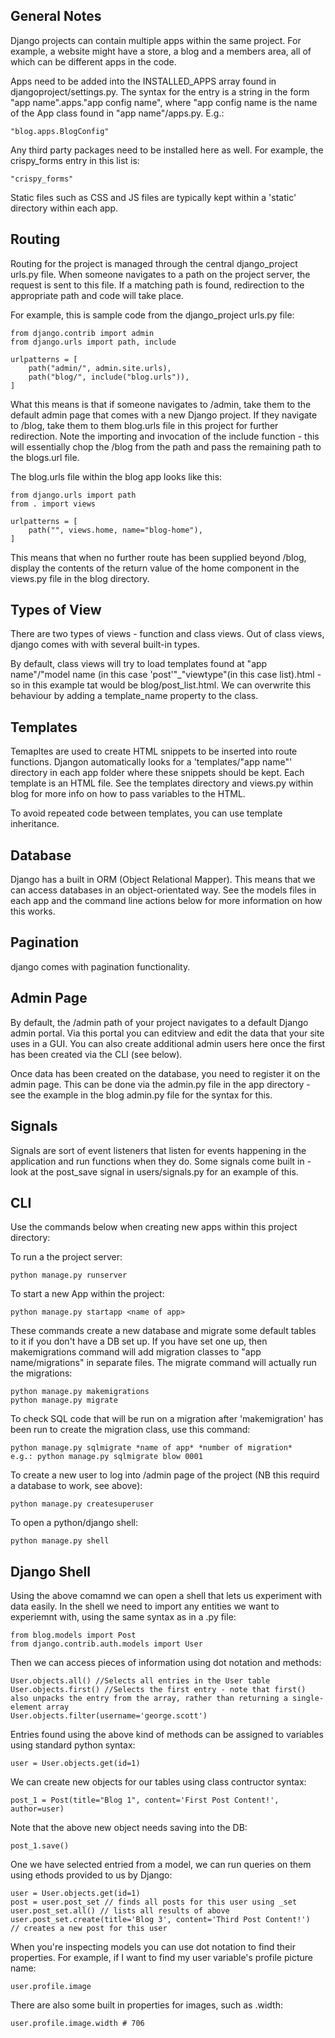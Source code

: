 ## General Notes

Django projects can contain multiple apps within the same project. For example, a website might have a store, a blog and a members area, all of which can be different apps in the code.

Apps need to be added into the INSTALLED_APPS array found in djangoproject/settings.py. The syntax for the entry is a string in the form "app name".apps."app config name", where "app config name is the name of the App class found in "app name"/apps.py. E.g.:

    "blog.apps.BlogConfig"

Any third party packages need to be installed here as well. For example, the crispy_forms entry in this list is:

    "crispy_forms"

Static files such as CSS and JS files are typically kept within a 'static' directory within each app.

## Routing

Routing for the project is managed through the central django_project urls.py file. When someone navigates to a path on the project server, the request is sent to this file. If a matching path is found, redirection to the appropriate path and code will take place.

For example, this is sample code from the django_project urls.py file:

    from django.contrib import admin
    from django.urls import path, include

    urlpatterns = [
        path("admin/", admin.site.urls),
        path("blog/", include("blog.urls")),
    ]

What this means is that if someone navigates to /admin, take them to the default admin page that comes with a new Django project. If they navigate to /blog, take them to them blog.urls file in this project for further redirection. Note the importing and invocation of the include function - this will essentially chop the /blog from the path and pass the remaining path to the blogs.url file.

The blog.urls file within the blog app looks like this:

    from django.urls import path
    from . import views

    urlpatterns = [
        path("", views.home, name="blog-home"),
    ]

This means that when no further route has been supplied beyond /blog, display the contents of the return value of the home component in the views.py file in the blog directory.

## Types of View

There are two types of views - function and class views. Out of class views, django comes with with several built-in types.

By default, class views will try to load templates found at "app name"/"model name (in this case 'post'"\_"viewtype"(in this case list).html - so in this example tat would be blog/post_list.html. We can overwrite this behaviour by adding a template_name property to the class.

## Templates

Temapltes are used to create HTML snippets to be inserted into route functions. Djangon automatically looks for a 'templates/"app name"' directory in each app folder where these snippets should be kept. Each template is an HTML file. See the templates directory and views.py within blog for more info on how to pass variables to the HTML.

To avoid repeated code between templates, you can use template inheritance.

## Database

Django has a built in ORM (Object Relational Mapper). This means that we can access databases in an object-orientated way. See the models files in each app and the command line actions below for more information on how this works.

## Pagination

django comes with pagination functionality.

## Admin Page

By default, the /admin path of your project navigates to a default Django admin portal. Via this portal you can editview and edit the data that your site uses in a GUI. You can also create additional admin users here once the first has been created via the CLI (see below).

Once data has been created on the database, you need to register it on the admin page. This can be done via the admin.py file in the app directory - see the example in the blog admin.py file for the syntax for this.

## Signals

Signals are sort of event listeners that listen for events happening in the application and run functions when they do. Some signals come built in - look at the post_save signal in users/signals.py for an example of this.

## CLI

Use the commands below when creating new apps within this project directory:

To run a the project server:

    python manage.py runserver

To start a new App within the project:

    python manage.py startapp <name of app>

These commands create a new database and migrate some default tables to it if you don't have a DB set up. If you have set one up, then makemigrations command will add migration classes to "app name/migrations" in separate files. The migrate command will actually run the migrations:

    python manage.py makemigrations
    python manage.py migrate

To check SQL code that will be run on a migration after 'makemigration' has been run to create the migration class, use this command:

    python manage.py sqlmigrate *name of app* *number of migration*
    e.g.: python manage.py sqlmigrate blow 0001

To create a new user to log into /admin page of the project (NB this requird a database to work, see above):

    python manage.py createsuperuser

To open a python/django shell:

    python manage.py shell

## Django Shell

Using the above comamnd we can open a shell that lets us experiment with data easily. In the shell we need to import any entities we want to experiemnt with, using the same syntax as in a .py file:

    from blog.models import Post
    from django.contrib.auth.models import User

Then we can access pieces of information using dot notation and methods:

    User.objects.all() //Selects all entries in the User table
    User.objects.first() //Selects the first entry - note that first() also unpacks the entry from the array, rather than returning a single-element array
    User.objects.filter(username='george.scott')

Entries found using the above kind of methods can be assigned to variables using standard python syntax:

    user = User.objects.get(id=1)

We can create new objects for our tables using class contructor syntax:

    post_1 = Post(title="Blog 1", content='First Post Content!', author=user)

Note that the above new object needs saving into the DB:

    post_1.save()

One we have selected entried from a model, we can run queries on them using ethods provided to us by Django:

    user = User.objects.get(id=1)
    post = user.post_set // finds all posts for this user using _set
    user.post_set.all() // lists all results of above
    user.post_set.create(title='Blog 3', content='Third Post Content!')  // creates a new post for this user

When you're inspecting models you can use dot notation to find their properties. For example, if I want to find my user variable's profile picture name:

    user.profile.image

There are also some built in properties for images, such as .width:

    user.profile.image.width # 706

